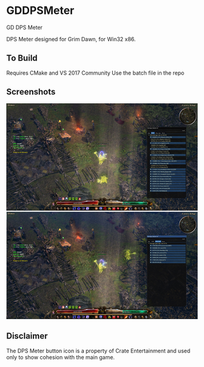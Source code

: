 # GDDPSMeter
GD DPS Meter

DPS Meter designed for Grim Dawn, for Win32 x86.

To Build
-----------------------------------------------------------------------------------
Requires CMake and VS 2017 Community
Use the batch file in the repo

Screenshots
-----------------------------------------------------------------------------------

![alt tag](https://github.com/Lumak/GDDPSMeter/blob/main/screenshot/dpsscrn1.jpg)
![alt tag](https://github.com/Lumak/GDDPSMeter/blob/main/screenshot/dpsscrn2.jpg)

Disclaimer
-----------------------------------------------------------------------------------
The DPS Meter button icon is a property of Crate Entertainment and used only to show cohesion with the main game.





